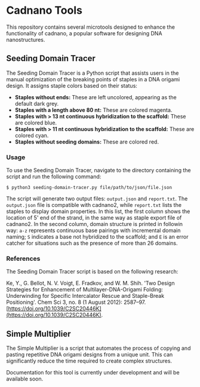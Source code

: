 # Cadnano Tools
This repository contains several microtools designed to enhance the functionality of cadnano, a popular software for designing DNA nanostructures.

## Seeding Domain Tracer

The Seeding Domain Tracer is a Python script that assists users in the manual optimization of the breaking points of staples in a DNA origami design. It assigns staple colors based on their status:

- **Staples without ends:** These are left uncolored, appearing as the default dark grey.
- **Staples with a length above 80 nt:** These are colored magenta.
- **Staples with > 13 nt continuous hybridization to the scaffold:** These are colored blue.
- **Staples with > 11 nt continuous hybridization to the scaffold:** These are colored cyan.
- **Staples without seeding domains:** These are colored red.

### Usage

To use the Seeding Domain Tracer, navigate to the directory containing the script and run the following command:
```
$ python3 seeding-domain-tracer.py file/path/to/json/file.json
```
The script will generate two output files: `output.json` and `report.txt`. The `output.json` file is compatible with cadnano2, while `report.txt` lists the staples to display domain properties. In this list, the first column shows the location of 5' end of the strand, in the same way as staple export file of cadnano2. In the second column, domain structure is printed in followin way: `a-z` represents continuous base pairings with incremental domain naming; `S` indicates a base not hybridized to the scaffold; and `E` is an error catcher for situations such as the presence of more than 26 domains.

### References

The Seeding Domain Tracer script is based on the following research:

Ke, Y., G. Bellot, N. V. Voigt, E. Fradkov, and W. M. Shih. 'Two Design Strategies for Enhancement of Multilayer-DNA-Origami Folding: Underwinding for Specific Intercalator Rescue and Staple-Break Positioning'. Chem Sci 3, no. 8 (1 August 2012): 2587–97. [https://doi.org/10.1039/C2SC20446K](https://doi.org/10.1039/C2SC20446K).

## Simple Multiplier

The Simple Multiplier is a script that automates the process of copying and pasting repetitive DNA origami designs from a unique unit. This can significantly reduce the time required to create complex structures.

Documentation for this tool is currently under development and will be available soon.
